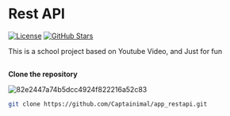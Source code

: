 # Rest API

[![License](https://img.shields.io/badge/license-MIT-blue.svg)](LICENSE)
[![GitHub Stars](https://img.shields.io/github/stars/yourusername/your-repository.svg)](https://github.com/yourusername/your-repository/stargazers)

This is a school project based on Youtube Video, and Just for fun

## 
**Clone the repository**

![82e2447a74b5dcc4924f822216a52c83](https://github.com/Captainimal/app_restapi/assets/132740277/fd7cb985-f46d-4ea8-8528-d87fc89613f8)



```bash
git clone https://github.com/Captainimal/app_restapi.git
